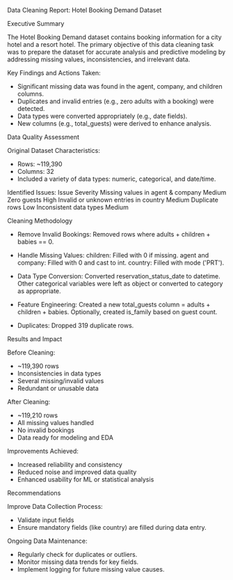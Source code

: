 Data Cleaning Report: Hotel Booking Demand Dataset

Executive Summary

The Hotel Booking Demand dataset contains booking information for a city hotel and a resort hotel. The primary objective of this data cleaning task was to prepare the dataset for accurate analysis and predictive modeling by addressing missing values, inconsistencies, and irrelevant data.

Key Findings and Actions Taken:

- Significant missing data was found in the agent, company, and children columns.
- Duplicates and invalid entries (e.g., zero adults with a booking) were detected.
- Data types were converted appropriately (e.g., date fields).
- New columns (e.g., total_guests) were derived to enhance analysis.

Data Quality Assessment

Original Dataset Characteristics:
- Rows: ~119,390
- Columns: 32
- Included a variety of data types: numeric, categorical, and date/time.

Identified Issues:
Issue	                                        Severity
Missing values in agent & company	            Medium
Zero guests       	                            High
Invalid or unknown entries in country	        Medium
Duplicate rows	                                Low
Inconsistent data types            	            Medium

Cleaning Methodology

- Remove Invalid Bookings:
Removed rows where adults + children + babies == 0.

- Handle Missing Values:
children: Filled with 0 if missing.
agent and company: Filled with 0 and cast to int.
country: Filled with mode ('PRT').

- Data Type Conversion:
Converted reservation_status_date to datetime.
Other categorical variables were left as object or converted to category as appropriate.

- Feature Engineering:
Created a new total_guests column = adults + children + babies.
Optionally, created is_family based on guest count.

- Duplicates:
Dropped 319 duplicate rows.

Results and Impact

Before Cleaning: 
- ~119,390 rows
- Inconsistencies in data types
- Several missing/invalid values
- Redundant or unusable data

After Cleaning:
- ~119,210 rows
- All missing values handled
- No invalid bookings
- Data ready for modeling and EDA

Improvements Achieved:
- Increased reliability and consistency
- Reduced noise and improved data quality
- Enhanced usability for ML or statistical analysis

Recommendations

Improve Data Collection Process:
- Validate input fields
- Ensure mandatory fields (like country) are filled during data entry.

Ongoing Data Maintenance:
- Regularly check for duplicates or outliers.
- Monitor missing data trends for key fields.
- Implement logging for future missing value causes.

